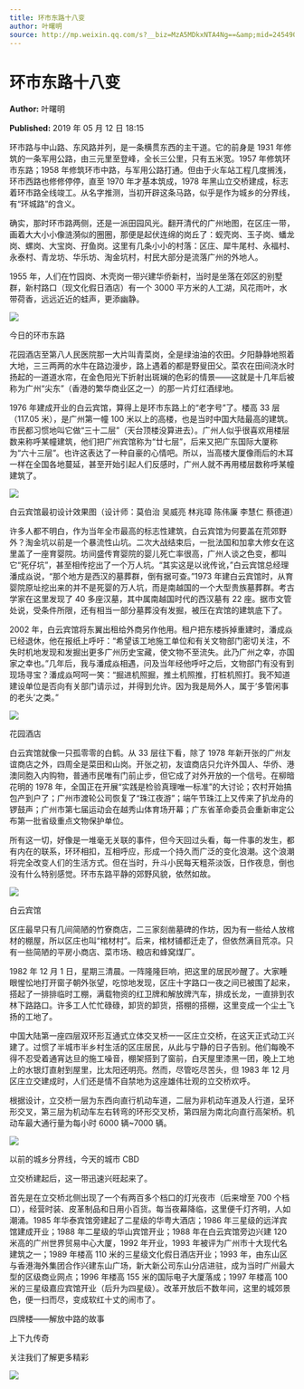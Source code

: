 ```yaml
---
title: 环市东路十八变
author: 叶曙明
source: http://mp.weixin.qq.com/s?__biz=MzA5MDkxNTA4Ng==&amp;mid=2454908029&amp;idx=1&amp;sn=d8d9173827e91b23a8e5a581c06a374b&amp;chksm=87a2241cb0d5ad0a1a1d24ab6fcc6499149d4d35d002b6db333f52c079ed02119025ed0f06ef#rd
---
```


# 环市东路十八变

**Author:** 叶曙明

**Published:** 2019 年 05 月 12 日 18:15

环市路与中山路、东风路并列，是一条横贯东西的主干道。它的前身是 1931 年修筑的一条军用公路，由三元里至登峰，全长三公里，只有五米宽。1957 年修筑环市东路；1958 年修筑环市中路，与军用公路打通。但由于火车站工程几度搁浅，环市西路也修修停停，直至 1970 年才基本筑成，1978 年黑山立交桥建成，标志着环市路全线竣工。从名字推测，当初开辟这条马路，似乎是作为城乡的分界线，有“环城路”的含义。

确实，那时环市路两侧，还是一派田园风光。翻开清代的广州地图，在区庄一带，画着大大小小像涟漪似的圈圈，那便是起伏连绵的岗丘了：蚬壳岗、玉子岗、蟠龙岗、螺岗、大宝岗、孖鱼岗。这里有几条小小的村落：区庄、犀牛尾村、永福村、永泰村、青龙坊、华乐坊、淘金坑村，村民大部分是流落广州的外地人。

1955 年，人们在竹园岗、木壳岗一带兴建华侨新村，当时是坐落在郊区的别墅群，新村路口（现文化假日酒店）有一个 3000 平方米的人工湖，风花雨叶，水带荷香，远远近近的蛙声，更添幽静。

![](https://mmbiz.qpic.cn/mmbiz_jpg/PJWG74pLsMY9e3GagyZtrsYUbgicenvv2AgBoicP8XNf1ICmfcnQHVjc8My9gXp8ib6zE8RJFkWrPgia032bicR2JSg/640?wx_fmt=jpeg)

今日的环市东路

花园酒店至第八人民医院那一大片叫青菜岗，全是绿油油的农田。夕阳静静地照着大地，三三两两的水牛在路边漫步，路上遇着的都是野叟田父。菜农在田间浇水时扬起的一道道水帘，在金色阳光下折射出斑斓的色彩的情景——这就是十几年后被称为广州“尖东”（香港的繁华商业区之一）的那一片灯红酒绿地。

1976 年建成开业的白云宾馆，算得上是环市东路上的“老字号”了。楼高 33 层（117.05 米），是广州第一幢 100 米以上的高楼，也是当时中国大陆最高的建筑。市民都习惯地叫它做“三十二层”（天台顶楼没算进去）。广州人似乎很喜欢用楼层数来称呼某幢建筑，他们把广州宾馆称为“廿七层”，后来又把广东国际大厦称为“六十三层”。也许这表达了一种自豪的心情吧。所以，当高楼大厦像雨后的木耳一样在全国各地蔓延，甚至开始引起人们反感时，广州人就不再用楼层数称呼某幢建筑了。

![](https://mmbiz.qpic.cn/mmbiz_jpg/PJWG74pLsMbOFbRdvmaDVp2JJgBMf5qBdKHA2YAQRrLcyeIGNtYXxggheU1mAINCLnr4hmibLY2d6Io81Su6x8w/640?wx_fmt=jpeg)

白云宾馆最初设计效果图（设计师：莫伯治 吴威亮 林兆璋 陈伟廉 李慧仁 蔡德道）

许多人都不明白，作为当年全市最高的标志性建筑，白云宾馆为何要盖在荒郊野外？淘金坑以前是一个暴流性山坑。二次大战结束后，一批法国和加拿大修女在这里盖了一座育婴院。坊间盛传育婴院的婴儿死亡率很高，广州人谈之色变，都叫它“死仔坑”，甚至相传挖出了一个万人坑。“其实这是以讹传讹，”白云宾馆总经理潘成焱说，“那个地方是西汉的墓葬群，倒有据可查。”1973 年建白云宾馆时，从育婴院原址挖出来的并不是死婴的万人坑，而是南越国的一个大型贵族墓葬群。考古学家在这里发现了 40 多座汉墓，其中属南越国时代的西汉墓有 22 座。据市文管处说，受条件所限，还有相当一部分墓葬没有发掘，被压在宾馆的建筑底下了。

2002 年，白云宾馆将东翼出租给外商另作他用。租户把东楼拆掉重建时，潘成焱已经退休，他在报纸上呼吁：“希望该工地施工单位和有关文物部门密切关注，不失时机地发现和发掘出更多广州历史宝藏，使文物不至流失。此乃广州之幸，亦国家之幸也。”几年后，我与潘成焱相遇，问及当年经他呼吁之后，文物部门有没有到现场寻宝？潘成焱呵呵一笑：“掘进机照掘，推土机照推，打桩机照打。我不知道建设单位是否向有关部门请示过，并得到允许。因为我是局外人，属于‘多管闲事的老头’之类。”

![](https://mmbiz.qpic.cn/mmbiz_jpg/PJWG74pLsMY9e3GagyZtrsYUbgicenvv2NJEujt2zD57PQRgBwyxXy4sXfPhd9YoTpPp7ruQ6FiaroG6qibfGELyA/640?wx_fmt=jpeg)

花园酒店

白云宾馆就像一只孤零零的白鹤。从 33 层往下看，除了 1978 年新开张的广州友谊商店之外，四周全是菜田和山岗。开张之初，友谊商店只允许外国人、华侨、港澳同胞入内购物，普通市民唯有门前止步，但它成了对外开放的一个信号。在柳暗花明的 1978 年，全国正在开展“实践是检验真理唯一标准”的大讨论；农村开始搞包产到户了；广州市渡轮公司恢复了“珠江夜游”；端午节珠江上又传来了扒龙舟的锣鼓声；广州市第七届运动会在越秀山体育场开幕；广东省革命委员会重新审定公布第一批省级重点文物保护单位。

所有这一切，好像是一堆毫无关联的事件，但今天回过头看，每一件事的发生，都有内在的联系，环环相扣，互相呼应，形成一个持久而广泛的变化浪潮。这个浪潮将完全改变人们的生活方式。但在当时，升斗小民每天粗茶淡饭，日作夜息，倒也没有什么特别感觉。环市东路平静的郊野风貌，依然如故。

![](https://mmbiz.qpic.cn/mmbiz_jpg/PJWG74pLsMY9e3GagyZtrsYUbgicenvv2RuN1AW67eFtPMytDZETJUG6zTnc5jDV2uV09c6Fic3ic5GBqO89ibYjkw/640?wx_fmt=jpeg)

白云宾馆

区庄最早只有几间简陋的竹寮商店，二三家刻凿墓碑的作坊，因为有一些给人放棺材的棚屋，所以区庄也叫“棺材村”。后来，棺材铺都迁走了，但依然满目荒凉。只有一些简陋的平房小商店、菜市场、粮店和蜂窝煤厂。

1982 年 12 月 1 日，星期三清晨。一阵隆隆巨响，把这里的居民吵醒了。大家睡眼惺忪地打开窗子朝外张望，吃惊地发现，区庄十字路口一夜之间已被围了起来，搭起了一排排临时工棚，满载物资的红卫牌和解放牌汽车，排成长龙，一直排到农林下路路口。许多工人忙忙碌碌，卸货的卸货，搭棚的搭棚，这里变成一个尘土飞扬的工地了。

中国大陆第一座四层双环形互通式立体交叉桥一一区庄立交桥，在这天正式动工兴建了。过惯了半城市半乡村生活的区庄居民，从此与宁静的日子告别。他们每晚不得不忍受着通宵达旦的施工噪音，棚架搭到了窗前，白天屋里漆黑一团，晚上工地上的水银灯直射到屋里，比太阳还明亮。然而，尽管吃尽苦头，但 1983 年 12 月区庄立交建成时，人们还是情不自禁地为这座雄伟壮观的立交桥欢呼。

根据设计，立交桥一层为东西向直行机动车道，二层为非机动车道及人行道，呈环形交叉，第三层为机动车左右转弯的环形交叉桥，第四层为南北向直行高架桥。机动车最大通行量为每小时 6000 辆~7000 辆。

![](https://mmbiz.qpic.cn/mmbiz_jpg/PJWG74pLsMY9e3GagyZtrsYUbgicenvv2vnsVHN3QtIxw2KibKjxN7rF0nJ5nyNKI7B9tTrqo8WOVPVTEwnGWbnQ/640?wx_fmt=jpeg)

以前的城乡分界线，今天的城市 CBD

立交桥建起后，这一带迅速兴旺起来了。

首先是在立交桥北侧出现了一个有两百多个档口的灯光夜市（后来增至 700 个档口），经营时装、皮革制品和日用小百货。每当夜幕降临，这里便千灯齐明，人如潮涌。1985 年华泰宾馆旁建起了二星级的华粤大酒店；1986 年三星级的远洋宾馆建成开业；1988 年二星级的华山宾馆开业；1988 年在白云宾馆旁边兴建 120 米高的广州世界贸易中心大厦，1992 年开业，1993 年被评为广州市十大现代名建筑之一；1989 年楼高 110 米的三星级文化假日酒店开业；1993 年，由东山区与香港海外集团合作兴建东山广场，新大新公司东山分店进驻，成为当时广州最大型的区级商业网点；1996 年楼高 155 米的国际电子大厦落成；1997 年楼高 100 米的三星级嘉应宾馆开业（后升为四星级）。改革开放后不数年间，这里的城郊景色，便一扫而尽，变成软红十丈的闹市了。

四牌楼——解放中路的故事

上下九传奇

关注我们了解更多精彩

![](https://mmbiz.qpic.cn/mmbiz_jpg/PJWG74pLsMb6dK1ibnaNuvVVZIJnyKV9u0tlEicX8MhtQ8ndvcmaibREFrU45vDEl1Vfzc0xPVFSdic5Pc3pu7n9Cg/640?wx_fmt=jpeg)
